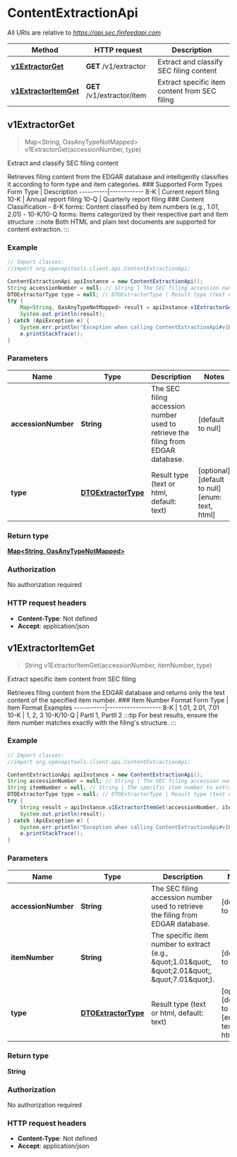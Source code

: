 # ContentExtractionApi

All URIs are relative to *https://api.sec.finfeedapi.com*

Method | HTTP request | Description
------------- | ------------- | -------------
[**v1ExtractorGet**](ContentExtractionApi.md#v1ExtractorGet) | **GET** /v1/extractor | Extract and classify SEC filing content
[**v1ExtractorItemGet**](ContentExtractionApi.md#v1ExtractorItemGet) | **GET** /v1/extractor/item | Extract specific item content from SEC filing



## v1ExtractorGet

> Map&lt;String, OasAnyTypeNotMapped&gt; v1ExtractorGet(accessionNumber, type)

Extract and classify SEC filing content

Retrieves filing content from the EDGAR database and intelligently classifies it according to form type and item categories.    ### Supported Form Types    Form Type | Description  ----------|------------  8-K      | Current report filing  10-K     | Annual report filing  10-Q     | Quarterly report filing    ### Content Classification  - 8-K forms: Content classified by item numbers (e.g., 1.01, 2.01)  - 10-K/10-Q forms: Items categorized by their respective part and item structure    :::note  Both HTML and plain text documents are supported for content extraction.  :::

### Example

```java
// Import classes:
//import org.openapitools.client.api.ContentExtractionApi;

ContentExtractionApi apiInstance = new ContentExtractionApi();
String accessionNumber = null; // String | The SEC filing accession number used to retrieve the filing from EDGAR database.
DTOExtractorType type = null; // DTOExtractorType | Result type (text or html, default: text)
try {
    Map<String, OasAnyTypeNotMapped> result = apiInstance.v1ExtractorGet(accessionNumber, type);
    System.out.println(result);
} catch (ApiException e) {
    System.err.println("Exception when calling ContentExtractionApi#v1ExtractorGet");
    e.printStackTrace();
}
```

### Parameters


Name | Type | Description  | Notes
------------- | ------------- | ------------- | -------------
 **accessionNumber** | **String**| The SEC filing accession number used to retrieve the filing from EDGAR database. | [default to null]
 **type** | [**DTOExtractorType**](.md)| Result type (text or html, default: text) | [optional] [default to null] [enum: text, html]

### Return type

[**Map&lt;String, OasAnyTypeNotMapped&gt;**](OasAnyTypeNotMapped.md)

### Authorization

No authorization required

### HTTP request headers

- **Content-Type**: Not defined
- **Accept**: application/json


## v1ExtractorItemGet

> String v1ExtractorItemGet(accessionNumber, itemNumber, type)

Extract specific item content from SEC filing

Retrieves filing content from the EDGAR database and returns only the text content of the specified item number.    ### Item Number Format    Form Type | Item Format Examples  -----------|-------------------  8-K       | 1.01, 2.01, 7.01  10-K      | 1, 2, 3  10-K/10-Q | PartI 1, PartII 2    :::tip  For best results, ensure the item number matches exactly with the filing&#39;s structure.  :::

### Example

```java
// Import classes:
//import org.openapitools.client.api.ContentExtractionApi;

ContentExtractionApi apiInstance = new ContentExtractionApi();
String accessionNumber = null; // String | The SEC filing accession number used to retrieve the filing from EDGAR database.
String itemNumber = null; // String | The specific item number to extract (e.g., \"1.01\", \"2.01\", \"7.01\").
DTOExtractorType type = null; // DTOExtractorType | Result type (text or html, default: text)
try {
    String result = apiInstance.v1ExtractorItemGet(accessionNumber, itemNumber, type);
    System.out.println(result);
} catch (ApiException e) {
    System.err.println("Exception when calling ContentExtractionApi#v1ExtractorItemGet");
    e.printStackTrace();
}
```

### Parameters


Name | Type | Description  | Notes
------------- | ------------- | ------------- | -------------
 **accessionNumber** | **String**| The SEC filing accession number used to retrieve the filing from EDGAR database. | [default to null]
 **itemNumber** | **String**| The specific item number to extract (e.g., \&quot;1.01\&quot;, \&quot;2.01\&quot;, \&quot;7.01\&quot;). | [default to null]
 **type** | [**DTOExtractorType**](.md)| Result type (text or html, default: text) | [optional] [default to null] [enum: text, html]

### Return type

**String**

### Authorization

No authorization required

### HTTP request headers

- **Content-Type**: Not defined
- **Accept**: application/json

